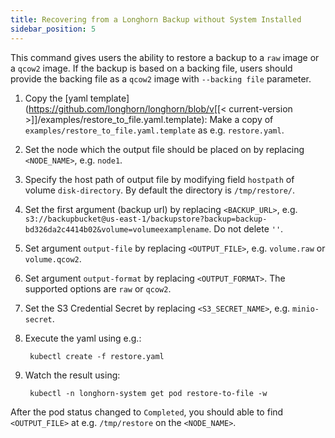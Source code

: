 ```yaml
---
title: Recovering from a Longhorn Backup without System Installed
sidebar_position: 5
---
```


<head>
  <link rel="canonical" href="https://main--longhornio-docusaurus.netlify.app/advanced-resources/data-recovery/recover-without-system"/>
</head>

This command gives users the ability to restore a backup to a `raw` image or a `qcow2` image. If the backup is based on a backing file, users should provide the backing file as a `qcow2` image with `--backing file` parameter.

1. Copy the [yaml template](https://github.com/longhorn/longhorn/blob/v[[< current-version >]]/examples/restore_to_file.yaml.template): Make a copy of `examples/restore_to_file.yaml.template` as e.g. `restore.yaml`.
    
2. Set the node which the output file should be placed on by replacing `<NODE_NAME>`, e.g. `node1`.

3. Specify the host path of output file by modifying field `hostpath` of volume `disk-directory`. By default the directory is `/tmp/restore/`.

4. Set the first argument (backup url) by replacing `<BACKUP_URL>`, e.g. `s3://backupbucket@us-east-1/backupstore?backup=backup-bd326da2c4414b02&volume=volumeexamplename`. Do not delete `''`.

5. Set argument `output-file` by replacing `<OUTPUT_FILE>`, e.g. `volume.raw` or `volume.qcow2`.

6. Set argument `output-format` by replacing `<OUTPUT_FORMAT>`. The supported options are `raw` or `qcow2`.

7. Set the S3 Credential Secret by replacing `<S3_SECRET_NAME>`, e.g. `minio-secret`. 

8. Execute the yaml using e.g.:

        kubectl create -f restore.yaml

9. Watch the result using:

        kubectl -n longhorn-system get pod restore-to-file -w

After the pod status changed to `Completed`, you should able to find `<OUTPUT_FILE>` at e.g. `/tmp/restore` on the `<NODE_NAME>`.
